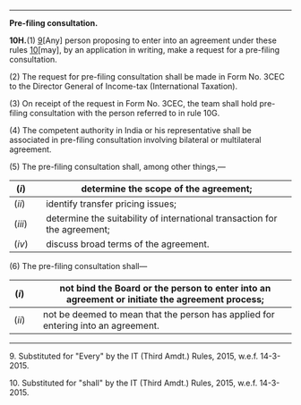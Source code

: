 ****

**Pre-filing consultation.**

**10H.**(1) [9](javascript:ShowFootnote\('fn9'\);)[Any] person proposing to enter into an agreement under these rules [10](javascript:ShowFootnote\('fn10'\);)[may], by an application in writing, make a request for a pre-filing consultation.

(2) The request for pre-filing consultation shall be made in Form No. 3CEC to the Director General of Income-tax (International Taxation).

(3) On receipt of the request in Form No. 3CEC, the team shall hold pre-filing consultation with the person referred to in rule 10G.

(4) The competent authority in India or his representative shall be associated in pre-filing consultation involving bilateral or multilateral agreement.

(5) The pre-filing consultation shall, among other things,—

(_i_)|  |  determine the scope of the agreement;  
---|---|---  
(_ii_)|  |  identify transfer pricing issues;  
(_iii_)|  |  determine the suitability of international transaction for the agreement;  
(_iv_)|  |  discuss broad terms of the agreement.  
  
(6) The pre-filing consultation shall—

(_i_)|  |  not bind the Board or the person to enter into an agreement or initiate the agreement process;  
---|---|---  
(_ii_)|  |  not be deemed to mean that the person has applied for entering into an agreement.  
  
* * *

9\. Substituted for "Every" by the IT (Third Amdt.) Rules, 2015, w.e.f. 14-3-2015.

10\. Substituted for "shall" by the IT (Third Amdt.) Rules, 2015, w.e.f. 14-3-2015.